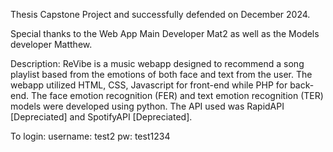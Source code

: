 Thesis Capstone Project and successfully defended on December 2024.

Special thanks to the Web App Main Developer Mat2 as well as the Models developer Matthew.

Description:
ReVibe is a music webapp designed to recommend a song playlist based from the emotions of both face and text from the user. 
The webapp utilized HTML, CSS, Javascript for front-end while PHP for back-end.
The face emotion recognition (FER) and text emotion recognition (TER) models were developed using python.
The API used was RapidAPI [Depreciated] and SpotifyAPI [Depreciated].

To login:
username: test2
pw: test1234
